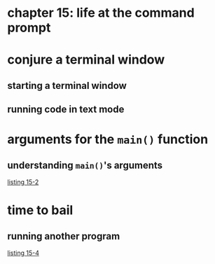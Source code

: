 # chapter 15: life at the command prompt

# conjure a terminal window

## starting a terminal window

## running code in text mode




# arguments for the `main()` function

## understanding `main()`'s arguments

[listing 15-2](../../code/listing1502.c)


# time to bail

## running another program

[listing 15-4](../../code/listing1504.c)

